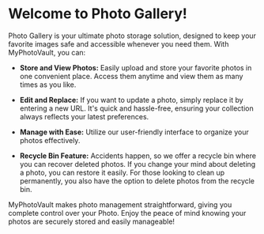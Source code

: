 # Welcome to Photo Gallery!

Photo Gallery is your ultimate photo storage solution, designed to keep your favorite images safe and accessible whenever you need them. With MyPhotoVault, you can:

- **Store and View Photos:** Easily upload and store your favorite photos in one convenient place. Access them anytime and view them as many times as you like.

- **Edit and Replace:** If you want to update a photo, simply replace it by entering a new URL. It's quick and hassle-free, ensuring your collection always reflects your latest preferences.

- **Manage with Ease:** Utilize our user-friendly interface to organize your photos effectively.

- **Recycle Bin Feature:** Accidents happen, so we offer a recycle bin where you can recover deleted photos. If you change your mind about deleting a photo, you can restore it easily. For those looking to clean up permanently, you also have the option to delete photos from the recycle bin.

MyPhotoVault makes photo management straightforward, giving you complete control over your Photo. Enjoy the peace of mind knowing your photos are securely stored and easily manageable!
